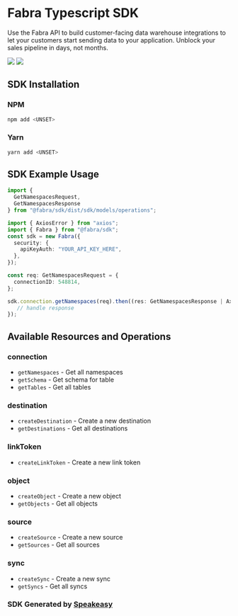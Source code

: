# Fabra Typescript SDK

<div align="left">
   <p>Use the Fabra API to build customer-facing data warehouse integrations to let your customers start sending data to your application. Unblock your sales pipeline in days, not months.</p>
   <a href="https://github.com/fabra-io/typescript-sdk/actions"><img src="https://img.shields.io/github/actions/workflow/status/fabra-io/typescript-sdk/speakeasy_sdk_generation.yml?style=for-the-badge" /></a>
   <a href="https://www.fabra.io/#Email-Hero"><img src="https://img.shields.io/static/v1?label=Docs&message=Sign Up&color=2ca47c&style=for-the-badge" /></a>
</div>

<!-- Start SDK Installation -->
## SDK Installation

### NPM

```bash
npm add <UNSET>
```

### Yarn

```bash
yarn add <UNSET>
```
<!-- End SDK Installation -->

## SDK Example Usage
<!-- Start SDK Example Usage -->
```typescript
import {
  GetNamespacesRequest,
  GetNamespacesResponse
} from "@fabra/sdk/dist/sdk/models/operations";

import { AxiosError } from "axios";
import { Fabra } from "@fabra/sdk";
const sdk = new Fabra({
  security: {
    apiKeyAuth: "YOUR_API_KEY_HERE",
  },
});

const req: GetNamespacesRequest = {
  connectionID: 548814,
};

sdk.connection.getNamespaces(req).then((res: GetNamespacesResponse | AxiosError) => {
   // handle response
});
```
<!-- End SDK Example Usage -->

<!-- Start SDK Available Operations -->
## Available Resources and Operations


### connection

* `getNamespaces` - Get all namespaces
* `getSchema` - Get schema for table
* `getTables` - Get all tables

### destination

* `createDestination` - Create a new destination
* `getDestinations` - Get all destinations

### linkToken

* `createLinkToken` - Create a new link token

### object

* `createObject` - Create a new object
* `getObjects` - Get all objects

### source

* `createSource` - Create a new source
* `getSources` - Get all sources

### sync

* `createSync` - Create a new sync
* `getSyncs` - Get all syncs
<!-- End SDK Available Operations -->

### SDK Generated by [Speakeasy](https://docs.speakeasyapi.dev/docs/using-speakeasy/client-sdks)
